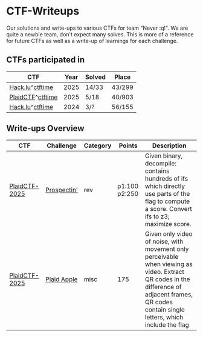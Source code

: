 # CTF-Writeups

Our solutions and write-ups to various CTFs for team "Never :q!". We are quite a newbie team, don't expect many solves. This is more of a reference for future CTFs as well as a write-up of learnings for each challenge.

## CTFs participated in 

| CTF | Year | Solved | Place | 
| --- | --- | --- | --- |
| [Hack.lu](https://2025.hack.lu/ctf/)^[ctftime](https://ctftime.org/event/2842) | 2025 | 14/33 | 43/299 |
| [PlaidCTF](https://plaidctf.com/)^[ctftime](https://ctftime.org/event/2508) | 2025 | 5/18 | 40/903 |
| [Hack.lu](https://2024.hack.lu/ctf/)^[ctftime](https://ctftime.org/event/2438) | 2024 | 3/? | 56/155 |

## Write-ups Overview

| CTF | Challenge | Category | Points | Description | 
| --- | --- | --- | --- | --- | 
| [PlaidCTF-2025](https://plaidctf.com/) | [Prospectin'](PlaidCTF-2025/Prospectin) | rev | p1:100 p2:250 | Given binary, decompile: contains hundreds of ifs which directly use parts of the flag to compute a score. Convert ifs to z3; maximize score. |
| [PlaidCTF-2025](https://plaidctf.com/) | [Plaid Apple](PlaidCTF-2025/PlaidApple) | misc | 175 | Given only video of noise, with movement only perceivable when viewing as video. Extract QR codes in the difference of adjacent frames, QR codes contain single letters, which include the flag |


